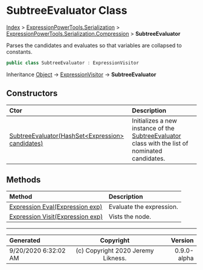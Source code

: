 ﻿# SubtreeEvaluator Class

[Index](../index.md) > [ExpressionPowerTools.Serialization](ExpressionPowerTools.Serialization.a.md) > [ExpressionPowerTools.Serialization.Compression](ExpressionPowerTools.Serialization.Compression.n.md) > **SubtreeEvaluator**

Parses the candidates and evaluates so that variables are collapsed to constants.

```csharp
public class SubtreeEvaluator : ExpressionVisitor
```

Inheritance [Object](https://docs.microsoft.com/dotnet/api/system.object) → [ExpressionVisitor](https://docs.microsoft.com/dotnet/api/system.linq.expressions.expressionvisitor) → **SubtreeEvaluator**

## Constructors

| Ctor | Description |
| :-- | :-- |
| [SubtreeEvaluator(HashSet&lt;Expression> candidates)](ExpressionPowerTools.Serialization.Compression.SubtreeEvaluator.ctor.md#subtreeevaluatorhashsetexpression-candidates) | Initializes a new instance of the [SubtreeEvaluator](ExpressionPowerTools.Serialization.Compression.SubtreeEvaluator.cs.md) class            with the list of nominated candidates. |
## Methods

| Method | Description |
| :-- | :-- |
| [Expression Eval(Expression exp)](ExpressionPowerTools.Serialization.Compression.SubtreeEvaluator.Eval.m.md) | Evaluate the expression. |
| [Expression Visit(Expression exp)](ExpressionPowerTools.Serialization.Compression.SubtreeEvaluator.Visit.m.md) | Vists the node. |

---

| Generated | Copyright | Version |
| :-- | :-: | --: |
| 9/20/2020 6:32:02 AM | (c) Copyright 2020 Jeremy Likness. | 0.9.0-alpha |
